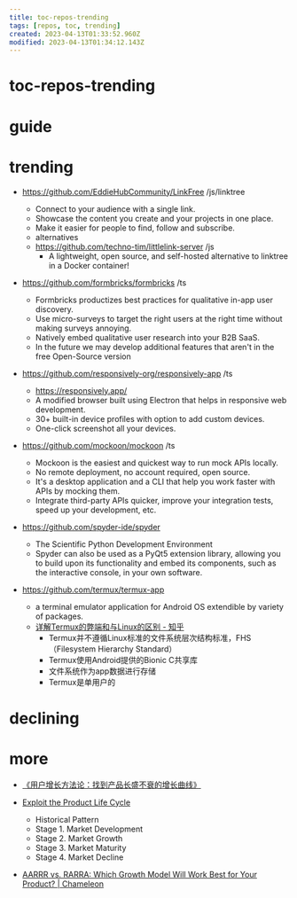 ```yaml
---
title: toc-repos-trending
tags: [repos, toc, trending]
created: 2023-04-13T01:33:52.960Z
modified: 2023-04-13T01:34:12.143Z
---
```


# toc-repos-trending

# guide

# trending
- https://github.com/EddieHubCommunity/LinkFree /js/linktree
  - Connect to your audience with a single link. 
  - Showcase the content you create and your projects in one place. 
  - Make it easier for people to find, follow and subscribe.
  - alternatives
  - https://github.com/techno-tim/littlelink-server /js
    - A lightweight, open source, and self-hosted alternative to linktree in a Docker container!

- https://github.com/formbricks/formbricks /ts
  - Formbricks productizes best practices for qualitative in-app user discovery. 
  - Use micro-surveys to target the right users at the right time without making surveys annoying.
  - Natively embed qualitative user research into your B2B SaaS.
  - In the future we may develop additional features that aren't in the free Open-Source version

- https://github.com/responsively-org/responsively-app /ts
  - https://responsively.app/
  - A modified browser built using Electron that helps in responsive web development.
  - 30+ built-in device profiles with option to add custom devices.
  - One-click screenshot all your devices.

- https://github.com/mockoon/mockoon /ts
  - Mockoon is the easiest and quickest way to run mock APIs locally. 
  - No remote deployment, no account required, open source.
  - It's a desktop application and a CLI that help you work faster with APIs by mocking them. 
  - Integrate third-party APIs quicker, improve your integration tests, speed up your development, etc.

- https://github.com/spyder-ide/spyder
  - The Scientific Python Development Environment
  - Spyder can also be used as a PyQt5 extension library, allowing you to build upon its functionality and embed its components, such as the interactive console, in your own software.

- https://github.com/termux/termux-app
  - a terminal emulator application for Android OS extendible by variety of packages.
  - [详解Termux的弊端和与Linux的区别 - 知乎](https://zhuanlan.zhihu.com/p/586287677)
    - Termux并不遵循Linux标准的文件系统层次结构标准，FHS（Filesystem Hierarchy Standard）
    - Termux使用Android提供的Bionic C共享库
    - 文件系统作为app数据进行存储
    - Termux是单用户的
# declining

# more
- [《用户增长方法论：找到产品长盛不衰的增长曲线》](https://www.zhihu.com/tardis/zm/art/370523580?source_id=1003)

- [Exploit the Product Life Cycle](https://hbr.org/1965/11/exploit-the-product-life-cycle)
  - Historical Pattern
  - Stage 1. Market Development
  - Stage 2. Market Growth
  - Stage 3. Market Maturity
  - Stage 4. Market Decline

- [AARRR vs. RARRA: Which Growth Model Will Work Best for Your Product? | Chameleon](https://www.chameleon.io/blog/aarrr-vs-rarra)
